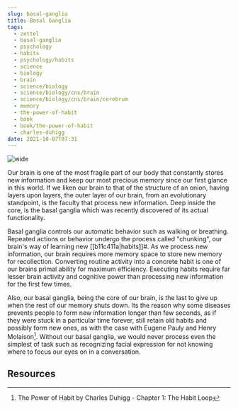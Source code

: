```yaml
---
slug: basal-ganglia
title: Basal Ganglia
tags:
  - zettel
  - basal-ganglia
  - psychology
  - habits
  - psychology/habits
  - science
  - biology
  - brain
  - science/biology
  - science/biology/cns/brain
  - science/biology/cns/brain/cerebrum
  - memory
  - the-power-of-habit
  - book
  - book/the-power-of-habit
  - charles-duhigg
date: 2021-10-07T07:31
---
```



![wide](https://upload.wikimedia.org/wikipedia/commons/8/85/Basal_ganglia_and_related_structures_%282%29.svg "image from Wikimedia (cc)")

Our brain is one of the most fragile part of our body that constantly stores new
information and keep our most precious memory since our first glance in this
world. If we liken our brain to that of the structure of an onion, having layers
upon layers, the outer layer of our brain, from an evolutionary standpoint, is
the faculty that process new information. Deep inside the core, is the basal
ganglia which was recently discovered of its actual functionality.

Basal ganglia controls our automatic behavior such as walking or breathing.
Repeated actions or behavior undergo the process called "chunking", our brain's
way of learning new [[b11c411a|habits]]#. As we process new information, our
brain requires more memory space to store new memory for recollection.
Converting routine activity into a concrete habit is one of our brains primal
ability for maximum efficiency. Executing habits require far lesser brain
activity and cognitive power than processing new information for the first few
times.

Also, our basal ganglia, being the core of our brain, is the last to give up
when the rest of our memory shuts down. Its the reason why some diseases
prevents people to form new information longer than few seconds, as if they were
stuck in a particular time forever, still retain old habits and possibly form
new ones, as with the case with Eugene Pauly and Henry Molaison[^1]. Without our
basal ganglia, we would never process even the simplest of task such as
recognizing facial expression for not knowing where to focus our eyes on in
a conversation.


## Resources

[^1]: The Power of Habit by Charles Duhigg - Chapter 1: The Habit Loop
